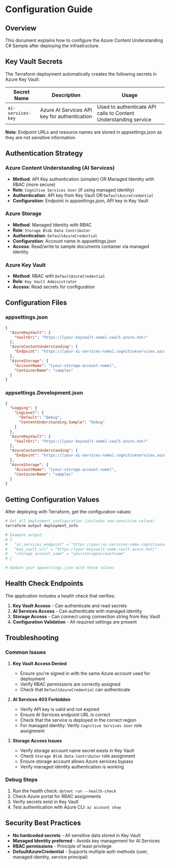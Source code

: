 # Configuration Guide

## Overview
This document explains how to configure the Azure Content Understanding C# Sample after deploying the infrastructure.

## Key Vault Secrets

The Terraform deployment automatically creates the following secrets in Azure Key Vault:

| Secret Name | Description | Usage |
|-------------|-------------|--------|
| `ai-services-key` | Azure AI Services API key for authentication | Used to authenticate API calls to Content Understanding service |

**Note**: Endpoint URLs and resource names are stored in appsettings.json as they are not sensitive information.

## Authentication Strategy

### Azure Content Understanding (AI Services)
- **Method**: API Key authentication (simpler) OR Managed Identity with RBAC (more secure)
- **Role**: `Cognitive Services User` (if using managed identity)
- **Authentication**: API key from Key Vault OR `DefaultAzureCredential`
- **Configuration**: Endpoint in appsettings.json, API key in Key Vault

### Azure Storage
- **Method**: Managed Identity with RBAC
- **Role**: `Storage Blob Data Contributor`
- **Authentication**: `DefaultAzureCredential`
- **Configuration**: Account name in appsettings.json
- **Access**: Read/write to sample documents container via managed identity

### Azure Key Vault
- **Method**: RBAC with `DefaultAzureCredential`
- **Role**: `Key Vault Administrator`
- **Access**: Read secrets for configuration

## Configuration Files

### appsettings.json
```json
{
  "AzureKeyVault": {
    "VaultUri": "https://[your-keyvault-name].vault.azure.net/"
  },
  "AzureContentUnderstanding": {
    "Endpoint": "https://[your-ai-services-name].cognitiveservices.azure.com/"
  },
  "AzureStorage": {
    "AccountName": "[your-storage-account-name]",
    "ContainerName": "samples"
  }
}
```

### appsettings.Development.json
```json
{
  "Logging": {
    "LogLevel": {
      "Default": "Debug",
      "ContentUnderstanding.Sample": "Debug"
    }
  },
  "AzureKeyVault": {
    "VaultUri": "https://[your-keyvault-name].vault.azure.net/"
  },
  "AzureContentUnderstanding": {
    "Endpoint": "https://[your-ai-services-name].cognitiveservices.azure.com/"
  },
  "AzureStorage": {
    "AccountName": "[your-storage-account-name]",
    "ContainerName": "samples"
  }
}
```

## Getting Configuration Values

After deploying with Terraform, get the configuration values:

```bash
# Get all deployment configuration (includes non-sensitive values)
terraform output deployment_info

# Example output:
# {
#   "ai_services_endpoint" = "https://your-ai-services-name.cognitiveservices.azure.com/"
#   "key_vault_uri" = "https://your-keyvault-name.vault.azure.net/"
#   "storage_account_name" = "yourstorageaccountname"
# }

# Update your appsettings.json with these values
```

## Health Check Endpoints

The application includes a health check that verifies:

1. **Key Vault Access** - Can authenticate and read secrets
2. **AI Services Access** - Can authenticate with managed identity
3. **Storage Access** - Can connect using connection string from Key Vault
4. **Configuration Validation** - All required settings are present

## Troubleshooting

### Common Issues

1. **Key Vault Access Denied**
   - Ensure you're signed in with the same Azure account used for deployment
   - Verify RBAC permissions are correctly assigned
   - Check that `DefaultAzureCredential` can authenticate

2. **AI Services 403 Forbidden**
   - Verify API key is valid and not expired
   - Ensure AI Services endpoint URL is correct
   - Check that the service is deployed in the correct region
   - For managed identity: Verify `Cognitive Services User` role assignment

3. **Storage Access Issues**
   - Verify storage account name secret exists in Key Vault
   - Check `Storage Blob Data Contributor` role assignment
   - Ensure storage account allows Azure services bypass
   - Verify managed identity authentication is working

### Debug Steps

1. Run the health check: `dotnet run --health-check`
2. Check Azure portal for RBAC assignments
3. Verify secrets exist in Key Vault
4. Test authentication with Azure CLI: `az account show`

## Security Best Practices

- **No hardcoded secrets** - All sensitive data stored in Key Vault
- **Managed Identity preferred** - Avoids key management for AI Services
- **RBAC permissions** - Principle of least privilege
- **DefaultAzureCredential** - Supports multiple auth methods (user, managed identity, service principal)
